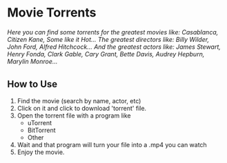 # Movie Torrents 

###### Here you can find some torrents for the greatest movies like: Casablanca, Citizen Kane, Some like it Hot... The greatest directors like: Billy Wilder, John Ford, Alfred Hitchcock... And the greatest actors like: James Stewart, Henry Fonda, Clark Gable, Cary Grant, Bette Davis, Audrey Hepburn, Marylin Monroe...


## How to Use 

1.  Find the movie (search by name, actor, etc)
2.  Click on it and click to download 'torrent' file.
3.  Open the torrent file with a program like
    *  uTorrent
	*  BitTorrent
	*  Other
4.  Wait and that program will turn your file into a .mp4 you can watch
5.  Enjoy the movie. 